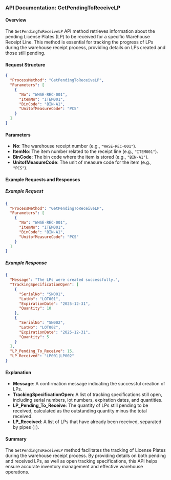 ### API Documentation: GetPendingToReceiveLP

#### Overview
The `GetPendingToReceiveLP` API method retrieves information about the pending License Plates (LP) to be received for a specific Warehouse Receipt Line. This method is essential for tracking the progress of LPs during the warehouse receipt process, providing details on LPs created and those still pending.

#### Request Structure
```json
{
  "ProcessMethod": "GetPendingToReceiveLP",
  "Parameters": [
    {
      "No": "WHSE-REC-001",
      "ItemNo": "ITEM001",
      "BinCode": "BIN-A1",
      "UnitofMeasureCode": "PCS"
    }
  ]
}
```

#### Parameters
- **No**: The warehouse receipt number (e.g., `"WHSE-REC-001"`).
- **ItemNo**: The item number related to the receipt line (e.g., `"ITEM001"`).
- **BinCode**: The bin code where the item is stored (e.g., `"BIN-A1"`).
- **UnitofMeasureCode**: The unit of measure code for the item (e.g., `"PCS"`).

#### Example Requests and Responses

##### Example Request
```json
{
  "ProcessMethod": "GetPendingToReceiveLP",
  "Parameters": [
    {
      "No": "WHSE-REC-001",
      "ItemNo": "ITEM001",
      "BinCode": "BIN-A1",
      "UnitofMeasureCode": "PCS"
    }
  ]
}
```

##### Example Response
```json
{
  "Message": "The LPs were created successfully.",
  "TrackingSpecificationOpen": [
    {
      "SerialNo": "SN001",
      "LotNo": "LOT001",
      "ExpirationDate": "2025-12-31",
      "Quantity": 10
    },
    {
      "SerialNo": "SN002",
      "LotNo": "LOT002",
      "ExpirationDate": "2025-12-31",
      "Quantity": 5
    }
  ],
  "LP_Pending_To_Receive": 15,
  "LP_Received": "LP001|LP002"
}
```

#### Explanation
- **Message**: A confirmation message indicating the successful creation of LPs.
- **TrackingSpecificationOpen**: A list of tracking specifications still open, including serial numbers, lot numbers, expiration dates, and quantities.
- **LP_Pending_To_Receive**: The quantity of LPs still pending to be received, calculated as the outstanding quantity minus the total received.
- **LP_Received**: A list of LPs that have already been received, separated by pipes (`|`).

#### Summary
The `GetPendingToReceiveLP` method facilitates the tracking of License Plates during the warehouse receipt process. By providing details on both pending and received LPs, as well as open tracking specifications, this API helps ensure accurate inventory management and effective warehouse operations.
